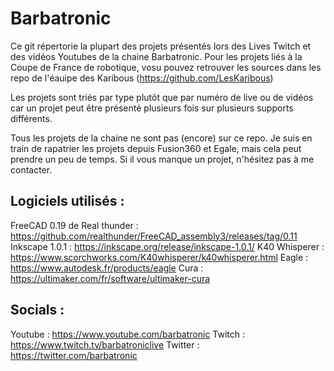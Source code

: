 # Barbatronic

Ce git répertorie la plupart des projets présentés lors des Lives Twitch et des vidéos Youtubes de la chaine Barbatronic. Pour les projets liés à la Coupe de France de robotique, vosu pouvez retrouver les sources dans les repo de l'éauipe des Karibous (https://github.com/LesKaribous)

Les projets sont triés par type plutôt que par numéro de live ou de vidéos car un projet peut être présenté plusieurs fois sur plusieurs supports différents.

Tous les projets de la chaine ne sont pas (encore) sur ce repo. Je suis en train de rapatrier les projets depuis Fusion360 et Egale, mais cela peut prendre un peu de temps. Si il vous manque un projet, n'hésitez pas à me contacter.

## Logiciels utilisés :
FreeCAD 0.19 de Real thunder : https://github.com/realthunder/FreeCAD_assembly3/releases/tag/0.11
Inkscape 1.0.1 : https://inkscape.org/release/inkscape-1.0.1/
K40 Whisperer : https://www.scorchworks.com/K40whisperer/k40whisperer.html
Eagle : https://www.autodesk.fr/products/eagle
Cura : https://ultimaker.com/fr/software/ultimaker-cura

## Socials :
Youtube   : https://www.youtube.com/barbatronic
Twitch    : https://www.twitch.tv/barbatroniclive
Twitter   : https://twitter.com/barbatronic
